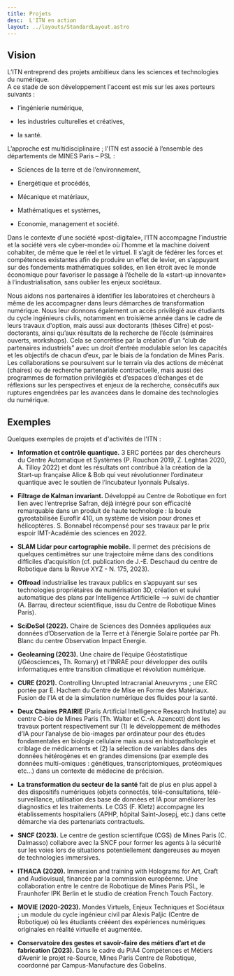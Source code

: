 ```yaml
---
title: Projets
desc:  L'ITN en action
layout: ../layouts/StandardLayout.astro
---
```


Vision
--------------------------------------------------------------------------------

L’ITN entreprend des projets ambitieux dans les sciences et technologies du numérique.  
A ce stade de son développement l'accent est mis sur les axes porteurs suivants :

  - l’ingénierie numérique,

  - les industries culturelles et créatives,

  - la santé.

L’approche est multidisciplinaire ; l'ITN est associé à l’ensemble des départements de MINES Paris – PSL :

  - Sciences de la terre et de l’environnement,

  - Energétique et procédés,

  - Mécanique et matériaux,

  - Mathématiques et systèmes,

  - Economie, management et société.

Dans le contexte d’une société «post-digitale», l’ITN accompagne l’industrie et la société vers «le cyber-monde» où l’homme et la machine doivent cohabiter, de même que le réel et le virtuel.
Il s’agit de fédérer les forces et compétences existantes afin de produire un effet de levier, en s’appuyant sur des fondements mathématiques solides, en lien étroit avec le monde économique pour favoriser le passage à l’échelle de la «start-up innovante» à l’industrialisation, sans oublier les enjeux sociétaux.


Nous aidons nos partenaires à identifier les laboratoires et chercheurs à même de les accompagner dans leurs démarches de transformation numérique. Nous leur donnons également un accès privilégié aux étudiants du cycle ingénieurs civils, notamment en troisième année dans le cadre de leurs travaux d'option, mais aussi aux doctorants (thèses Cifre) et post-doctorants, ainsi qu’aux résultats de la recherche de l’école (séminaires ouverts, workshops). Cela se concrétise par la création d’un “club de partenaires industriels” avec un droit d’entrée modulable selon les capacités et les objectifs de chacun d’eux, par le biais de la fondation de Mines Paris. Les collaborations se poursuivent sur le terrain via des actions de mécénat (chaires) ou de recherche partenariale contractuelle, mais aussi des programmes de formation privilégiés et d’espaces d’échanges et de réflexions sur les perspectives et enjeux de la recherche, consécutifs aux ruptures engendrées par les avancées dans le domaine des technologies du numérique.

Exemples
--------------------------------------------------------------------------------

Quelques exemples de projets et d'activités de l'ITN :

  - **Information et contrôle quantique.** 
    3 ERC portées par des chercheurs du Centre Automatique et Systèmes (P. Rouchon 2019, Z. Leghtas 2020, A. Tilloy 2022) et dont les résultats ont contribué à la création de la Start-up française Alice & Bob qui veut révolutionner l’ordinateur quantique avec le soutien de l’incubateur lyonnais Pulsalys.

  - **Filtrage de Kalman invariant.**
    Développé au Centre de Robotique en fort lien avec l’entreprise Safran, déjà intégré pour son efficacité remarquable dans un produit de haute technologie : la boule gyrostabilisée Euroflir 410, un système de vision pour drones et hélicoptères. S. Bonnabel récompensé pour ses travaux par le prix espoir IMT-Académie des sciences en 2022.

  - **SLAM Lidar pour cartographie mobile.** 
    Il permet des précisions de quelques centimètres sur une trajectoire même dans des conditions difficiles d’acquisition (cf. publication de J.-E. Deschaud du centre de Robotique dans la Revue XYZ - N. 175, 2023).

  - **Offroad** 
    industrialise les travaux publics en s’appuyant sur ses technologies propriétaires de numérisation 3D, création et suivi automatique des plans par Intelligence Artificielle —> suivi de chantier (A. Barrau, directeur scientifique, issu du Centre de Robotique Mines Paris).

  - **SciDoSol (2022).** 
    Chaire de Sciences des Données appliquées aux données d’Observation de la Terre et à l’énergie Solaire portée par Ph. Blanc du centre Observation Impact Energie.

  - **Geolearning (2023).** Une chaire de l’équipe Géostatistique (/Géosciences, Th. Romary) et l’INRAE pour développer des outils informatiques entre transition climatique et révolution numérique.

  - **CURE (2021).** Controlling Unrupted Intracranial Aneuvryms ; une ERC portée par E. Hachem du Centre de Mise en Forme des Matériaux. Fusion de l’IA et de la simulation numérique des fluides pour la santé.

  - **Deux Chaires PRAIRIE** 
    (Paris Artificial Intelligence Research Institute) au centre C-bio de Mines Paris (Th. Walter et C.-A. Azencott) dont les travaux portent respectivement sur (1) le développement de méthodes d’IA pour l’analyse de bio-images par ordinateur pour des études fondamentales en biologie cellulaire mais aussi en histopathologie et criblage de médicaments et (2) la sélection de variables dans des données hétérogènes et en grandes dimensions (par exemple des données multi-omiques : génétiques, transcriptomiques, protéomiques etc…) dans un contexte de médecine de précision. 

  - **La transformation du secteur de la santé** fait de plus en plus appel à 
    des dispositifs numériques (objets connectés, télé-consultations, télé-surveillance, utilisation des base de données et IA pour améliorer les diagnostics et les traitements. Le CGS (F. Kletz) accompagne les établissements hospitaliers (APHP, hôpital Saint-Josepj, etc.) dans cette démarche via des partenariats contractuels.

  - **SNCF (2023).** 
    Le centre de gestion scientifque (CGS) de  Mines Paris (C. Dalmasso) collabore avec la SNCF pour former les agents à la sécurité sur les voies lors de situations potentiellement dangereuses au moyen de technologies immersives. 

  - **ITHACA (2020).** 
    Immersion and training with Holograms for Art, Craft and Audiovisual, financée par la commission européenne. Une collaboration entre le centre de Robotique de Mines Paris PSL, le Fraunhofer IPK Berlin et le studio de création French Touch Factory.

  - **MOVIE (2020-2023).** 
    Mondes Virtuels, Enjeux Techniques et Sociétaux ; un module du cycle ingénieur civil par Alexis Paljic (Centre de Robotique) où les étudiants crééent des expériences numériques originales en réalité virtuelle et augmentée.

  - **Conservatoire des gestes et savoir-faire des métiers d’art et de fabrication (2023).** Dans le cadre du PIA4 Compétences et Métiers d’Avenir le projet re-Source, Mines Paris Centre de Robotique, coordonné par Campus-Manufacture des Gobelins.